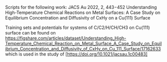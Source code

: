 Scripts for the following work:
JACS Au 2022, 2, 443−452
Understanding High-Temperature Chemical Reactions on Metal Surfaces: A Case Study on Equilibrium Concentration and Diffusivity of CxHy on a Cu(111) Surface

Training sets and potentials for systems of C/C2/H/CH/CH3 on Cu(111) surface can be found on https://figshare.com/articles/dataset/Understanding_High-Temperature_Chemical_Reaction_on_Metal_Surface_A_Case_Study_on_Equilibrium_Concentration_and_Diffusivity_of_CxHy_on_Cu_111_Surface/17162633
which is used in the study of [https://doi.org/10.1021/jacsau.1c00483]
